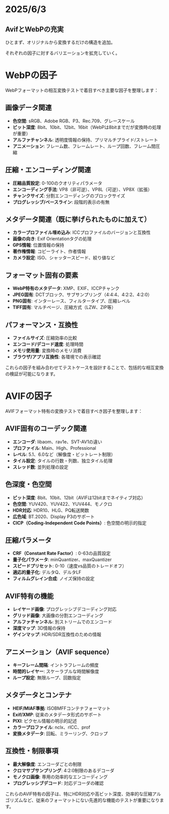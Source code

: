 # 2025/6/3

## AvifとWebPの充実

ひとまず、オリジナルから変換するだけの構造を追加。

それぞれの因子に対するバリエーションを拡充していく。

# WebPの因子

WebPフォーマットの相互変換テストで着目すべき主要な因子を整理します：

## 画像データ関連

- **色空間**: sRGB、Adobe RGB、P3、Rec.709、グレースケール
- **ビット深度**: 8bit、10bit、12bit、16bit（WebPは8bitまでだが変換時の処理が重要）
- **アルファチャンネル**: 透明度情報の保持、プリマルチプライド/ストレート
- **アニメーション**: フレーム数、フレームレート、ループ回数、フレーム間圧縮

## 圧縮・エンコーディング関連

- **圧縮品質設定**: 0-100のクオリティパラメータ
- **エンコーディング手法**: VP8（非可逆）、VP8L（可逆）、VP8X（拡張）
- **チャンクサイズ**: 分割エンコーディングのブロックサイズ
- **プログレッシブ/ベースライン**: 段階的表示の有無

## メタデータ関連（既に挙げられたものに加えて）

- **カラープロファイル埋め込み**: ICCプロファイルのバージョンと互換性
- **画像の向き**: Exif Orientationタグの処理
- **GPS情報**: 位置情報の保持
- **著作権情報**: コピーライト、作者情報
- **カメラ設定**: ISO、シャッタースピード、絞り値など

## フォーマット固有の要素

- **WebP特有のメタデータ**: XMP、EXIF、ICCPチャンク
- **JPEG固有**: DCTブロック、サブサンプリング（4:4:4、4:2:2、4:2:0）
- **PNG固有**: インターレース、フィルタータイプ、圧縮レベル
- **TIFF固有**: マルチページ、圧縮方式（LZW、ZIP等）

## パフォーマンス・互換性

- **ファイルサイズ**: 圧縮効率の比較
- **エンコード/デコード速度**: 処理時間
- **メモリ使用量**: 変換時のメモリ消費
- **ブラウザ/アプリ互換性**: 各環境での表示確認

これらの因子を組み合わせてテストケースを設計することで、包括的な相互変換の検証が可能になります。

# AVIFの因子

AVIFフォーマット特有の変換テストで着目すべき因子を整理します：

## AVIF固有のコーデック関連

- **エンコーダ**: libaom、rav1e、SVT-AV1の違い
- **プロファイル**: Main、High、Professional
- **レベル**: 5.1、6.0など（解像度・ビットレート制限）
- **タイル設定**: タイルの行数・列数、独立タイル処理
- **スレッド数**: 並列処理の設定

## 色深度・色空間

- **ビット深度**: 8bit、10bit、12bit（AVIFは12bitまでネイティブ対応）
- **色空間**: YUV420、YUV422、YUV444、モノクロ
- **HDR対応**: HDR10、HLG、PQ転送関数
- **広色域**: BT.2020、Display P3のサポート
- **CICP（Coding-Independent Code Points）**: 色空間の明示的指定

## 圧縮パラメータ

- **CRF（Constant Rate Factor）**: 0-63の品質設定
- **量子化パラメータ**: minQuantizer、maxQuantizer
- **スピードプリセット**: 0-10（速度vs品質のトレードオフ）
- **適応的量子化**: デルタQ、デルタLF
- **フィルムグレイン合成**: ノイズ保持の設定

## AVIF特有の機能

- **レイヤード画像**: プログレッシブデコーディング対応
- **グリッド画像**: 大画像の分割エンコーディング
- **アルファチャンネル**: 別ストリームでのエンコード
- **深度マップ**: 3D情報の保持
- **ゲインマップ**: HDR/SDR互換性のための情報

## アニメーション（AVIF sequence）

- **キーフレーム間隔**: イントラフレームの頻度
- **時間的レイヤー**: スケーラブルな時間解像度
- **ループ設定**: 無限ループ、回数指定

## メタデータとコンテナ

- **HEIF/MIAF準拠**: ISOBMFFコンテナフォーマット
- **Exif/XMP**: 従来のメタデータ形式のサポート
- **PIXI**: ピクセル情報の明示的記述
- **カラープロファイル**: nclx、rICC、prof
- **変換メタデータ**: 回転、ミラーリング、クロップ

## 互換性・制限事項

- **最大解像度**: エンコーダごとの制限
- **クロマサブサンプリング**: 4:2:0制限のあるデコーダ
- **モノクロ画像**: 専用の効率的なエンコーディング
- **プログレッシブデコード**: 対応デコーダの確認

これらのAVIF特有の因子は、特にHDR対応や高ビット深度、効率的な圧縮アルゴリズムなど、従来のフォーマットにない先進的な機能のテストが重要になります。

